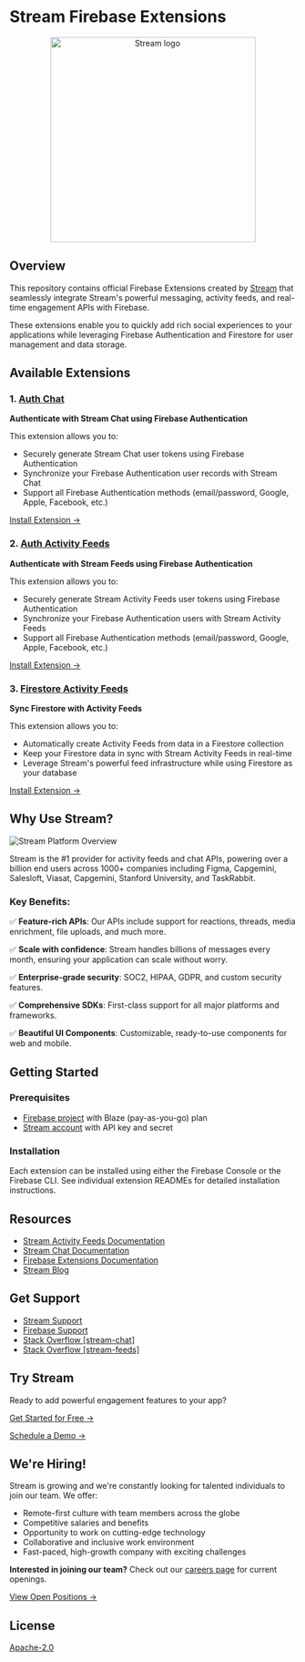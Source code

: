 # Stream Firebase Extensions

<div align="center">
  <picture>
    <source media="(prefers-color-scheme: dark)" srcset="https://github.com/user-attachments/assets/19dd203e-c84a-4015-9c90-1a54212fc2e2">
    <source media="(prefers-color-scheme: light)" srcset="https://github.com/user-attachments/assets/fb6b6686-ce5d-4c8f-87b7-9bb495b6ce66">
    <img src="https://github.com/user-attachments/assets/19dd203e-c84a-4015-9c90-1a54212fc2e2" width="360" alt="Stream logo">
  </picture>

</div>

## Overview

This repository contains official Firebase Extensions created by [Stream](https://getstream.io) that seamlessly integrate Stream's powerful messaging, activity feeds, and real-time engagement APIs with Firebase.

These extensions enable you to quickly add rich social experiences to your applications while leveraging Firebase Authentication and Firestore for user management and data storage.

## Available Extensions

### 1. [Auth Chat](./auth-chat)

**Authenticate with Stream Chat using Firebase Authentication**

This extension allows you to:
- Securely generate Stream Chat user tokens using Firebase Authentication
- Synchronize your Firebase Authentication user records with Stream Chat
- Support all Firebase Authentication methods (email/password, Google, Apple, Facebook, etc.)

[Install Extension →](https://console.firebase.google.com/project/_/extensions/install?ref=stream/auth-chat)

### 2. [Auth Activity Feeds](./auth-activity-feeds)

**Authenticate with Stream Feeds using Firebase Authentication**

This extension allows you to:
- Securely generate Stream Activity Feeds user tokens using Firebase Authentication
- Synchronize your Firebase Authentication users with Stream Activity Feeds
- Support all Firebase Authentication methods (email/password, Google, Apple, Facebook, etc.)

[Install Extension →](https://console.firebase.google.com/project/_/extensions/install?ref=stream/auth-activity-feeds)

### 3. [Firestore Activity Feeds](./firestore-activity-feeds)

**Sync Firestore with Activity Feeds**

This extension allows you to:
- Automatically create Activity Feeds from data in a Firestore collection
- Keep your Firestore data in sync with Stream Activity Feeds in real-time
- Leverage Stream's powerful feed infrastructure while using Firestore as your database

[Install Extension →](https://console.firebase.google.com/project/_/extensions/install?ref=stream/firestore-activity-feeds)

## Why Use Stream?

![Stream Platform Overview](https://stream-blog-v2.imgix.net/blog/wp-content/uploads/85d54802a92cd975dacca24c76e4bdfd/Stream-platform-timeline.png?auto=format&ixlib=php-3.3.1)

Stream is the #1 provider for activity feeds and chat APIs, powering over a billion end users across 1000+ companies including Figma, Capgemini, Salesloft, Viasat, Capgemini, Stanford University, and TaskRabbit.

### Key Benefits:

✅ **Feature-rich APIs**: Our APIs include support for reactions, threads, media enrichment, file uploads, and much more.

✅ **Scale with confidence**: Stream handles billions of messages every month, ensuring your application can scale without worry.

✅ **Enterprise-grade security**: SOC2, HIPAA, GDPR, and custom security features.

✅ **Comprehensive SDKs**: First-class support for all major platforms and frameworks.

✅ **Beautiful UI Components**: Customizable, ready-to-use components for web and mobile.

## Getting Started

### Prerequisites

- [Firebase project](https://firebase.google.com/docs/projects/create) with Blaze (pay-as-you-go) plan
- [Stream account](https://getstream.io/try-for-free/) with API key and secret

### Installation

Each extension can be installed using either the Firebase Console or the Firebase CLI. See individual extension READMEs for detailed installation instructions.

## Resources

- [Stream Activity Feeds Documentation](https://getstream.io/activity-feeds/docs/)
- [Stream Chat Documentation](https://getstream.io/chat/docs/)
- [Firebase Extensions Documentation](https://firebase.google.com/docs/extensions)
- [Stream Blog](https://getstream.io/blog/)

## Get Support

- [Stream Support](https://getstream.io/contact/support/)
- [Firebase Support](https://firebase.google.com/support)
- [Stack Overflow [stream-chat]](https://stackoverflow.com/questions/tagged/stream-chat)
- [Stack Overflow [stream-feeds]](https://stackoverflow.com/questions/tagged/stream-feeds)

## Try Stream

Ready to add powerful engagement features to your app?

[Get Started for Free →](https://getstream.io/try-for-free/)

[Schedule a Demo →](https://getstream.io/contact/demo/)

## We're Hiring!

Stream is growing and we're constantly looking for talented individuals to join our team. We offer:

- Remote-first culture with team members across the globe
- Competitive salaries and benefits
- Opportunity to work on cutting-edge technology
- Collaborative and inclusive work environment
- Fast-paced, high-growth company with exciting challenges

**Interested in joining our team?** Check out our [careers page](https://getstream.io/careers/) for current openings.

[View Open Positions →](https://getstream.io/careers/)

## License

[Apache-2.0](./LICENSE) 
